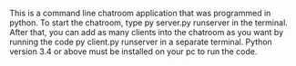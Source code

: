 This is a command line chatroom application that was programmed in python.
To start the chatroom, type py server.py runserver in the terminal.
After that, you can add as many clients into the chatroom as you want by running the code py client.py runserver in a separate terminal.
Python version 3.4 or above must be installed on your pc to run the code.

